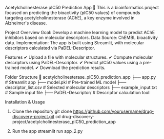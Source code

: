 Acetylcholinesterase pIC50 Prediction App 🧬
This is a bioinformatics project focused on predicting the bioactivity (pIC50 values) of compounds targeting acetylcholinesterase (AChE), a key enzyme involved in Alzheimer's disease.

Project Overview
Goal: Develop a machine learning model to predict AChE inhibitors based on molecular descriptors.
Data Source: ChEMBL bioactivity data.
Implementation: The app is built using Streamlit, with molecular descriptors calculated via PaDEL-Descriptor.

Features
✔ Upload a file with molecular structures.
✔ Compute molecular descriptors using PaDEL-Descriptor.
✔ Predict pIC50 values using a pre-trained model.
✔ Download the prediction results.


Folder Structure
📂 acetylcholinesterase_pIC50_prediction_app
 ├── app.py                  # Streamlit app
 ├── model.pkl               # Pre-trained ML model
 ├── descriptor_list.csv      # Selected molecular descriptors
 ├── example_input.txt        # Sample input file
 ├── PaDEL-Descriptor/        # Descriptor calculation tool


Installation & Usage
1. Clone the repository
git clone https://github.com/yourusername/drug-discovery-project.git
cd drug-discovery-project/acetylcholinesterase_pIC50_prediction_app


2. Run the app
streamlit run app_2.py


